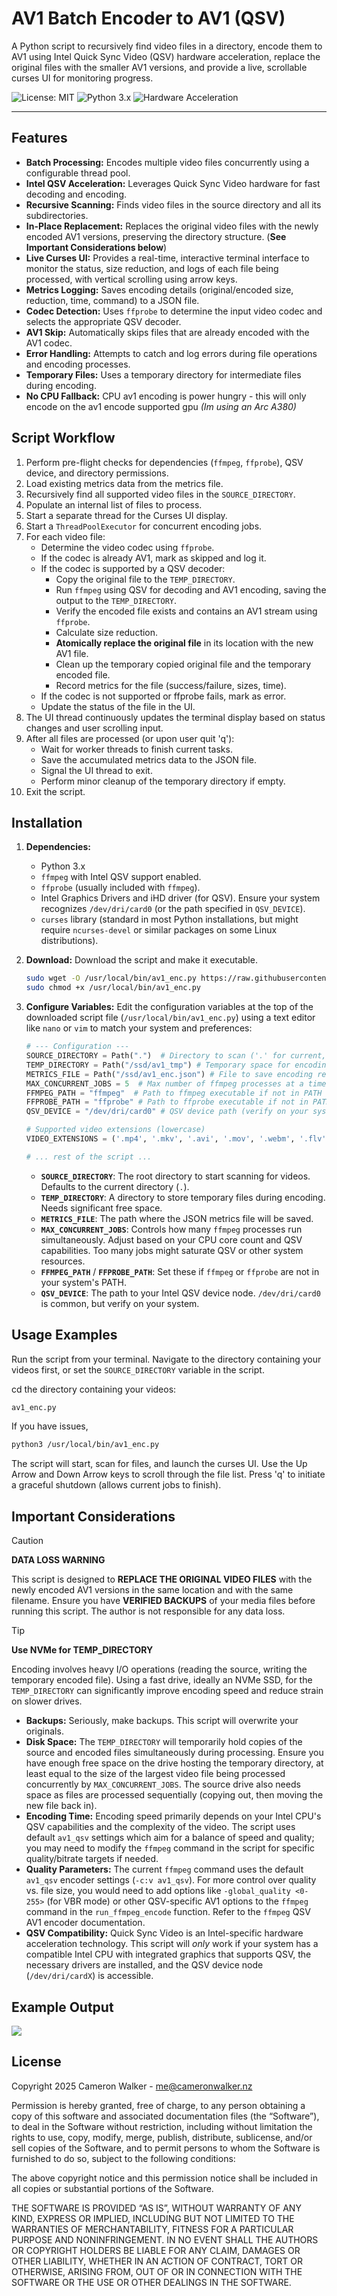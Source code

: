 # AV1 Batch Encoder to AV1 (QSV)

A Python script to recursively find video files in a directory, encode them to AV1 using Intel Quick Sync Video (QSV) hardware acceleration, replace the original files with the smaller AV1 versions, and provide a live, scrollable curses UI for monitoring progress.

![License: MIT](https://img.shields.io/badge/License-MIT-yellow.svg)
![Python 3.x](https://img.shields.io/badge/Python-3.x-blue.svg)
![Hardware Acceleration](https://img.shields.io/badge/Hardware%20Accel-Intel%20QSV-blueviolet.svg)

---

## Features

* **Batch Processing:** Encodes multiple video files concurrently using a configurable thread pool.
* **Intel QSV Acceleration:** Leverages Quick Sync Video hardware for fast decoding and encoding.
* **Recursive Scanning:** Finds video files in the source directory and all its subdirectories.
* **In-Place Replacement:** Replaces the original video files with the newly encoded AV1 versions, preserving the directory structure. (**See Important Considerations below**)
* **Live Curses UI:** Provides a real-time, interactive terminal interface to monitor the status, size reduction, and logs of each file being processed, with vertical scrolling using arrow keys.
* **Metrics Logging:** Saves encoding details (original/encoded size, reduction, time, command) to a JSON file.
* **Codec Detection:** Uses `ffprobe` to determine the input video codec and selects the appropriate QSV decoder.
* **AV1 Skip:** Automatically skips files that are already encoded with the AV1 codec.
* **Error Handling:** Attempts to catch and log errors during file operations and encoding processes.
* **Temporary Files:** Uses a temporary directory for intermediate files during encoding.
* **No CPU Fallback:** CPU av1 encoding is power hungry - this will only encode on the av1 encode supported gpu _(Im using an Arc A380)_

## Script Workflow

1.  Perform pre-flight checks for dependencies (`ffmpeg`, `ffprobe`), QSV device, and directory permissions.
2.  Load existing metrics data from the metrics file.
3.  Recursively find all supported video files in the `SOURCE_DIRECTORY`.
4.  Populate an internal list of files to process.
5.  Start a separate thread for the Curses UI display.
6.  Start a `ThreadPoolExecutor` for concurrent encoding jobs.
7.  For each video file:
    * Determine the video codec using `ffprobe`.
    * If the codec is already AV1, mark as skipped and log it.
    * If the codec is supported by a QSV decoder:
        * Copy the original file to the `TEMP_DIRECTORY`.
        * Run `ffmpeg` using QSV for decoding and AV1 encoding, saving the output to the `TEMP_DIRECTORY`.
        * Verify the encoded file exists and contains an AV1 stream using `ffprobe`.
        * Calculate size reduction.
        * **Atomically replace the original file** in its location with the new AV1 file.
        * Clean up the temporary copied original file and the temporary encoded file.
        * Record metrics for the file (success/failure, sizes, time).
    * If the codec is not supported or ffprobe fails, mark as error.
    * Update the status of the file in the UI.
8.  The UI thread continuously updates the terminal display based on status changes and user scrolling input.
9.  After all files are processed (or upon user quit 'q'):
    * Wait for worker threads to finish current tasks.
    * Save the accumulated metrics data to the JSON file.
    * Signal the UI thread to exit.
    * Perform minor cleanup of the temporary directory if empty.
10. Exit the script.

## Installation

1.  **Dependencies:**
    * Python 3.x
    * `ffmpeg` with Intel QSV support enabled.
    * `ffprobe` (usually included with `ffmpeg`).
    * Intel Graphics Drivers and iHD driver (for QSV). Ensure your system recognizes `/dev/dri/card0` (or the path specified in `QSV_DEVICE`).
    * `curses` library (standard in most Python installations, but might require `ncurses-devel` or similar packages on some Linux distributions).

2.  **Download:**
    Download the script and make it executable.
    
    ```bash
    sudo wget -O /usr/local/bin/av1_enc.py https://raw.githubusercontent.com/t94xr/helpful-scripts/refs/heads/main/ffmpeg/av1_enc.py
    sudo chmod +x /usr/local/bin/av1_enc.py
    ```

4.  **Configure Variables:**
    Edit the configuration variables at the top of the downloaded script file (`/usr/local/bin/av1_enc.py`) using a text editor like `nano` or `vim` to match your system and preferences:

    ```python
    # --- Configuration ---
    SOURCE_DIRECTORY = Path(".")  # Directory to scan ('.' for current, or e.g., '/mnt/videos')
    TEMP_DIRECTORY = Path("/ssd/av1_tmp") # Temporary space for encoding (SSD/NVMe recommended)
    METRICS_FILE = Path("/ssd/av1_enc.json") # File to save encoding results
    MAX_CONCURRENT_JOBS = 5  # Max number of ffmpeg processes at a time (adjust based on CPU/QSV capability)
    FFMPEG_PATH = "ffmpeg"  # Path to ffmpeg executable if not in PATH
    FFPROBE_PATH = "ffprobe" # Path to ffprobe executable if not in PATH
    QSV_DEVICE = "/dev/dri/card0" # QSV device path (verify on your system)

    # Supported video extensions (lowercase)
    VIDEO_EXTENSIONS = ('.mp4', '.mkv', '.avi', '.mov', '.webm', '.flv', '.ts', '.mpg', '.mpeg')

    # ... rest of the script ...
    ```
    * **`SOURCE_DIRECTORY`**: The root directory to start scanning for videos. Defaults to the current directory (`.`).
    * **`TEMP_DIRECTORY`**: A directory to store temporary files during encoding. Needs significant free space.
    * **`METRICS_FILE`**: The path where the JSON metrics file will be saved.
    * **`MAX_CONCURRENT_JOBS`**: Controls how many `ffmpeg` processes run simultaneously. Adjust based on your CPU core count and QSV capabilities. Too many jobs might saturate QSV or other system resources.
    * **`FFMPEG_PATH`** / **`FFPROBE_PATH`**: Set these if `ffmpeg` or `ffprobe` are not in your system's PATH.
    * **`QSV_DEVICE`**: The path to your Intel QSV device node. `/dev/dri/card0` is common, but verify on your system.


## Usage Examples

Run the script from your terminal. Navigate to the directory containing your videos first, or set the `SOURCE_DIRECTORY` variable in the script.

cd the directory containing your videos:
```bash
av1_enc.py
```
If you have issues,
```bash
python3 /usr/local/bin/av1_enc.py
```
The script will start, scan for files, and launch the curses UI. Use the Up Arrow and Down Arrow keys to scroll through the file list. Press 'q' to initiate a graceful shutdown (allows current jobs to finish).

## Important Considerations

> [!CAUTION]
> 
> **DATA LOSS WARNING**
> 
> This script is designed to **REPLACE THE ORIGINAL VIDEO FILES** with the newly encoded AV1 versions in the same location and with the same filename. Ensure you have **VERIFIED BACKUPS** of your media files before running this script. The author is not responsible for any data loss.

> [!TIP]
> 
> **Use NVMe for TEMP_DIRECTORY**
> 
> Encoding involves heavy I/O operations (reading the source, writing the temporary encoded file). Using a fast drive, ideally an NVMe SSD, for the `TEMP_DIRECTORY` can significantly improve encoding speed and reduce strain on slower drives.

* **Backups:** Seriously, make backups. This script will overwrite your originals.
* **Disk Space:** The `TEMP_DIRECTORY` will temporarily hold copies of the source and encoded files simultaneously during processing. Ensure you have enough free space on the drive hosting the temporary directory, at least equal to the size of the largest video file being processed concurrently by `MAX_CONCURRENT_JOBS`. The source drive also needs space as files are processed sequentially (copying out, then moving the new file back in).
* **Encoding Time:** Encoding speed primarily depends on your Intel CPU's QSV capabilities and the complexity of the video. The script uses default `av1_qsv` settings which aim for a balance of speed and quality; you may need to modify the `ffmpeg` command in the script for specific quality/bitrate targets if needed.
* **Quality Parameters:** The current `ffmpeg` command uses the default `av1_qsv` encoder settings (`-c:v av1_qsv`). For more control over quality vs. file size, you would need to add options like `-global_quality <0-255>` (for VBR mode) or other QSV-specific AV1 options to the `ffmpeg` command in the `run_ffmpeg_encode` function. Refer to the `ffmpeg` QSV AV1 encoder documentation.
* **QSV Compatibility:** Quick Sync Video is an Intel-specific hardware acceleration technology. This script will *only* work if your system has a compatible Intel CPU with integrated graphics that supports QSV, the necessary drivers are installed, and the QSV device node (`/dev/dri/cardX`) is accessible.

## Example Output

![](av1_enc_demo.gif)

## License
Copyright 2025 Cameron Walker - me@cameronwalker.nz

Permission is hereby granted, free of charge, to any person obtaining a copy of this software and associated documentation files (the “Software”), to deal in the Software without restriction, including without limitation the rights to use, copy, modify, merge, publish, distribute, sublicense, and/or sell copies of the Software, and to permit persons to whom the Software is furnished to do so, subject to the following conditions:

The above copyright notice and this permission notice shall be included in all copies or substantial portions of the Software.

THE SOFTWARE IS PROVIDED “AS IS”, WITHOUT WARRANTY OF ANY KIND, EXPRESS OR IMPLIED, INCLUDING BUT NOT LIMITED TO THE WARRANTIES OF MERCHANTABILITY, FITNESS FOR A PARTICULAR PURPOSE AND NONINFRINGEMENT. IN NO EVENT SHALL THE AUTHORS OR COPYRIGHT HOLDERS BE LIABLE FOR ANY CLAIM, DAMAGES OR OTHER LIABILITY, WHETHER IN AN ACTION OF CONTRACT, TORT OR OTHERWISE, ARISING FROM, OUT OF OR IN CONNECTION WITH THE SOFTWARE OR THE USE OR OTHER DEALINGS IN THE SOFTWARE.
